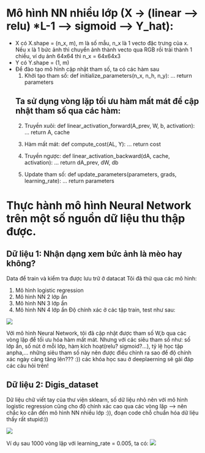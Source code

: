 # Mô hình NN nhiều lớp (X -> (linear --> relu) *L-1 --> sigmoid --> Y_hat):
- X có X.shape = (n_x, m), m là số mẫu, n_x là 1 vecto đặc trưng của x. Nếu x là 1 bức ảnh thì chuyển ảnh thành vecto qua RGB rồi trải thành 1 chiều, ví dụ ảnh 64x64 thì n_x = 64x64x3
- Y có Y.shape = (1, m)
- Để đào tạo mô hình cập nhật tham số, ta có các hàm sau
    1. Khởi tạo tham số:
        def initialize_parameters(n_x, n_h, n_y):
        ...
        return parameters
    ## Ta sử dụng vòng lặp tối ưu hàm mất mát để cập nhật tham số qua các hàm:
    2. Truyền xuôi:
        def linear_activation_forward(A_prev, W, b, activation):
        ...
        return A, cache

    3. Hàm mất mát:
        def compute_cost(AL, Y):
        ...
        return cost

    4.  Truyền ngược:
        def linear_activation_backward(dA, cache, activation):
        ...
        return dA_prev, dW, db

    5. Update tham số:
        def update_parameters(parameters, grads, learning_rate):
        ...
        return parameters
# Thực hành mô hình Neural Network trên một số nguồn dữ liệu thu thập được.

## Dữ liệu 1: Nhận dạng xem bức ảnh là mèo hay không?
Data để train và kiểm tra được lưu trữ ở datacat
Tôi đã thử qua các mô hình:
1. Mô hình logistic regression
2. Mô hình NN 2 lớp ẩn
3. Mô hình NN 3 lớp ẩn
4. Mô hình NN 4 lớp ẩn
Độ chính xác ở các tập train, test như sau:
<img src ='https://i.imgur.com/KJxWiqR.png'>

Với mô hình Neural Network, tôi đã cập nhật được tham số W,b qua các vòng lặp để tối ưu hóa hàm mất mát.
Nhưng với các siêu tham số như: số lớp ẩn, số nút ở mỗi lớp, hàm kích hoạt(relu? sigmoid?...), tỷ lệ học tập anpha,... những siêu tham số này nên được điều chỉnh ra sao để độ chính xác ngày cảng tăng lên???
:)) các khóa học sau ở deeplaerning sẽ gải đáp các câu hỏi trên!

## Dữ liệu 2: Digis_dataset

Dữ liệu chữ viết tay của thư viện sklearn, số dữ liệu nhỏ nên với mô hình logistic regression cũng cho độ chính xác cao qua các vòng lặp --> nên chắc ko cần đến mô hình NN nhiều lớp :)), đoạn code chỗ chuẩn hóa dữ liệu thấy rất stupid:))

<img src ='https://i.imgur.com/zfKnh5I.jpg'>

Ví dụ sau 1000 vòng lặp với learning_rate = 0.005, ta có:
<img src = 'https://i.imgur.com/KGdGl3t.jpg'>






